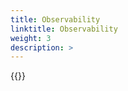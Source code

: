 ```yaml
---
title: Observability
linktitle: Observability
weight: 3
description: >
--- 
```


{{<include  file="content/docs/getting-started/upgrade/helm/module/observability.md" Var="powerflex">}} 